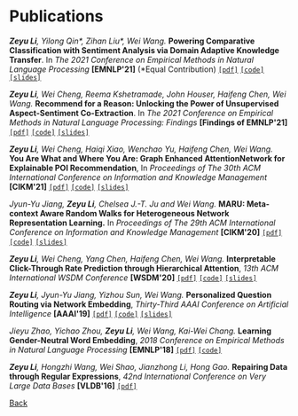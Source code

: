 # Publications

_**Zeyu Li**, Yilong Qin*, Zihan Liu*, Wei Wang._
**Powering Comparative Classification with Sentiment Analysis via Domain Adaptive Knowledge Transfer**.
In _The 2021 Conference on Empirical Methods in Natural Language Processing_ **[EMNLP'21]** (\*Equal Contribution)
[`[pdf]`](https://arxiv.org/abs/2109.03819)
[`[code]`](https://github.com/zyli93/SAECON)
[`[slides]`](https://zyli93.github.io/pages/publications.html)

_**Zeyu Li**, Wei Cheng, Reema Kshetramade, John Houser, Haifeng Chen, Wei Wang._
**Recommend for a Reason: Unlocking the Power of Unsupervised Aspect-Sentiment Co-Extraction**.
In _The 2021 Conference on Empirical Methods in Natural Language Processing: Findings_ **[Findings of EMNLP'21]**
[`[pdf]`](https://arxiv.org/abs/2109.03821)
[`[code]`](https://github.com/zyli93/ASPE-APRE)
[`[slides]`](https://zyli93.github.io/pages/publications.html)

_**Zeyu Li**, Wei Cheng, Haiqi Xiao, Wenchao Yu, Haifeng Chen, Wei Wang._
**You Are What and Where You Are: Graph Enhanced AttentionNetwork for Explainable POI Recommendation**,
In _Proceedings of The 30th ACM International Conference on Information and Knowledge Management_ **[CIKM'21]**
[`[pdf]`](../pdfs/cikm2021_geapr.pdf)
[`[code]`](https://github.com/zyli93/GEAPR)
[`[slides]`](https://zyli93.github.io/pages/publications.html)

_Jyun-Yu Jiang, **Zeyu Li**, Chelsea J.-T. Ju and Wei Wang._ **MARU: Meta-context Aware Random Walks for Heterogeneous Network Representation Learning.** In _Proceedings of The 29th ACM International Conference on Information and Knowledge Management_ **[CIKM'20]**
[`[pdf]`](https://jyunyu.csie.org/docs/pubs/cikm2020paper.pdf)
[`[code]`](https://github.com/hallogameboy/MARU)
[`[slides]`](https://jyunyu.csie.org/docs/pubs/cikm2020slides.pdf)


_**Zeyu Li**, Wei Cheng, Yang Chen, Haifeng Chen, Wei Wang._
**Interpretable Click-Through Rate Prediction through Hierarchical Attention**,
_13th ACM International WSDM Conference_ **[WSDM'20]**
[`[pdf]`](../pdfs/ZeyuLi_WSDM20_InterHAt.pdf)
[`[code]`](https://github.com/zyli93/InterHAt)
[`[slides]`](../pdfs/wsdm2020_interpretable.pdf)

_**Zeyu Li**, Jyun-Yu Jiang, Yizhou Sun, Wei Wang._
**Personalized Question Routing via Network Embedding**,
_Thirty-Third AAAI Conference on Artificial Intelligence_ **[AAAI'19]**
[`[pdf]`](http://web.cs.ucla.edu/~yzsun/papers/2019_AAAI_QR.pdf)
[`[code]`](https://github.com/zyli93/NeRank)
[`[slides]`](../pdfs/ZeyuLi_AAAI19.pdf)

_Jieyu Zhao, Yichao Zhou, **Zeyu Li**, Wei Wang, Kai-Wei Chang._
**Learning Gender-Neutral Word Embedding**,
_2018 Conference on Empirical Methods in Natural Language Processing_ **[EMNLP'18]**
[`[pdf]`](https://arxiv.org/pdf/1809.01496.pdf)
[`[code]`](https://github.com/uclanlp/gn_glove)

_**Zeyu Li**, Hongzhi Wang, Wei Shao, Jianzhong Li, Hong Gao._
**Repairing Data through Regular Expressions**,
_42nd International Conference on Very Large Data Bases_ **[VLDB'16]**
[`[pdf]`](http://www.vldb.org/pvldb/vol9/p432-li.pdf)

[Back](../index.html)
